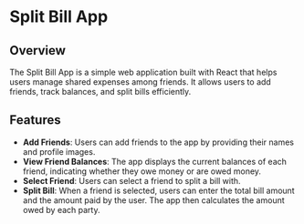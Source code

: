 # Split Bill App

## Overview

The Split Bill App is a simple web application built with React that helps users manage shared expenses among friends. It allows users to add friends, track balances, and split bills efficiently.

## Features

- **Add Friends**: Users can add friends to the app by providing their names and profile images.
- **View Friend Balances**: The app displays the current balances of each friend, indicating whether they owe money or are owed money.
- **Select Friend**: Users can select a friend to split a bill with.
- **Split Bill**: When a friend is selected, users can enter the total bill amount and the amount paid by the user. The app then calculates the amount owed by each party.
